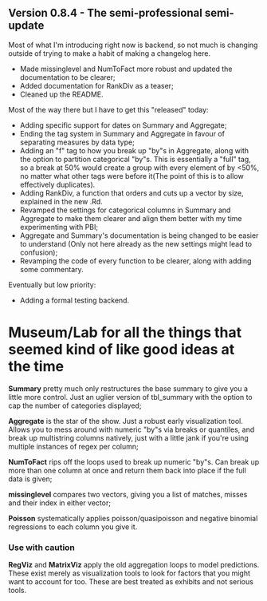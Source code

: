 ## Version 0.8.4 - The semi-professional semi-update

Most of what I'm introducing right now is backend, so not much is changing outside of trying to make a habit of 
making a changelog here.

- Made missinglevel and NumToFact more robust and updated the documentation to be clearer;
- Added documentation for RankDiv as a teaser;
- Cleaned up the README.

Most of the way there but I have to get this "released" today:

- Adding specific support for dates on Summary and Aggregate;
- Ending the tag system in Summary and Aggregate in favour of separating measures by data type;
- Adding an "f" tag to how you break up "by"s in Aggregate, along with the option to partition categorical "by"s. 
This is essentially a "full" tag, so a break at 50% would create a group with every element of by <50%, no matter
what other tags were before it(The point of this is to allow effectively duplicates).
- Adding RankDiv, a function that orders and cuts up a vector by size, explained in the new .Rd.
- Revamped the settings for categorical columns in Summary and Aggregate to make them clearer and align them better with 
my time experimenting with PBI;
- Aggregate and Summary's documentation is being changed to be easier to understand
(Only not here already as the new settings might lead to confusion);
- Revamping the code of every function to be clearer, along with adding some commentary.

Eventually but low priority:

- Adding a formal testing backend.


# Museum/Lab for all the things that seemed kind of like good ideas at the time

**Summary** pretty much only restructures the base summary to give you a little more control. 
Just an uglier version of tbl_summary with the option to cap the number of categories displayed;

**Aggregate** is the star of the show. Just a robust early visualization tool. 
Allows you to mess around with numeric "by"s via breaks or quantiles, and break up multistring columns natively,
just with a little jank if you're using multiple instances of regex per column;

**NumToFact** rips off the loops used to break up numeric "by"s. 
Can break up more than one column at once and return them back into place if the full data is given;

**missinglevel** compares two vectors, giving you a list of matches, misses and their index in either vector;

**Poisson** systematically applies poisson/quasipoisson and negative binomial regressions to each column you give it.

### **Use with caution**

**RegViz** and **MatrixViz** apply the old aggregation loops to model predictions. 
These exist merely as visualization tools to look for factors that you might want to account for too.
These are best treated as exhibits and not serious tools.
